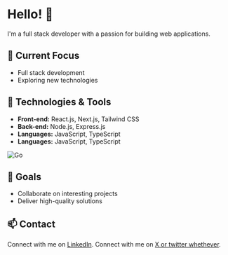 # Hello! 👋

I'm a full stack developer with a passion for building web applications.

## 🔭 Current Focus
- Full stack development
- Exploring new technologies

## 🌱 Technologies & Tools
- **Front-end:** React.js, Next.js, Tailwind CSS
- **Back-end:** Node.js, Express.js
- **Languages:** JavaScript, TypeScript
- **Languages:** JavaScript, TypeScript

![Go](https://img.shields.io/badge/go-%2300ADD8.svg?style=for-the-badge&logo=go&logoColor=white)
## 🚀 Goals
- Collaborate on interesting projects
- Deliver high-quality solutions

## 📫 Contact
Connect with me on [LinkedIn](https://www.linkedin.com/in/jashwanth-s-poojary/).
Connect with me on [X or twitter whethever](https://x.com/JashwantPoojary).
